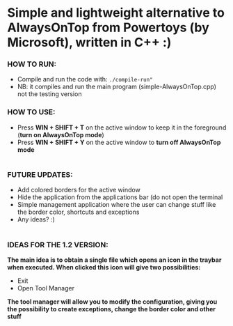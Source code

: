 # Simple and lightweight alternative to AlwaysOnTop from Powertoys (by Microsoft), written in C++ :)

### HOW TO RUN:
 - Compile and run the code with: `./compile-run"`
 - NB: it compiles and run the main program (simple-AlwaysOnTop.cpp) not the testing version

### HOW TO USE:
 - Press __WIN + SHIFT + T__ on the active window to keep it in the foreground (__turn on AlwaysOnTop mode__)
 - Press __WIN + SHIFT + Y__ on the active window to __turn off AlwaysOnTop mode__

#

### FUTURE UPDATES:
 - Add colored borders for the active window
 - Hide the application from the applications bar (do not open the terminal
 - Simple management application where the user can change stuff like the border color, shortcuts and exceptions
 - Any ideas? :)

#

### IDEAS FOR THE 1.2 VERSION:
**The main idea is to obtain a single file which opens an icon in the traybar when executed. When clicked this icon will give two possibilities:**
 - Exit
 - Open Tool Manager

**The tool manager will allow you to modify the configuration, giving you the possibility to create exceptions, change the border color and other stuff**

#
